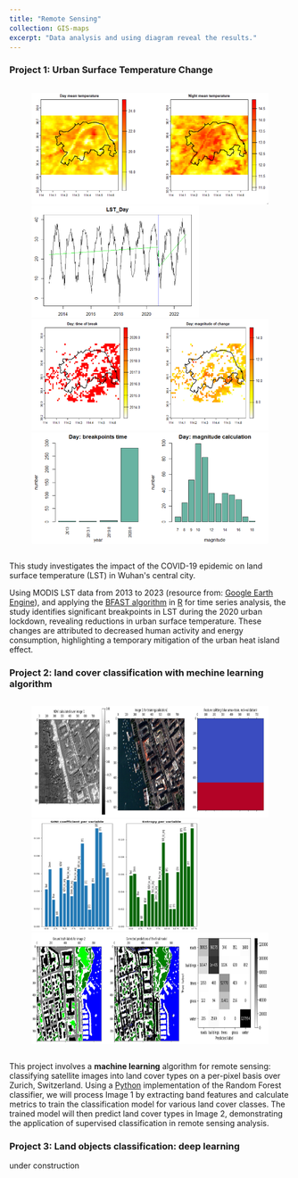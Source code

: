 ```yaml
---
title: "Remote Sensing"
collection: GIS-maps
excerpt: "Data analysis and using diagram reveal the results."
---
```

### Project 1: Urban Surface Temperature Change

<div style="display: flex; align-items: center; gap: 10px;">
  <figure>
    <img src="../images/GIS-maps/Remote-sensing/timeseries-temperature-map.png" 
        alt="Day and Night Temperature Map" width="450" height="200">
    <img src="../images/GIS-maps/Remote-sensing/timeseries-LST-plot.png" 
        alt="LST analysis plot for one pixel" width="300" height="200">
    <img src="../images/GIS-maps/Remote-sensing/timeseries-day-tempbreak-map.png" 
        alt="Day temperature break map" width="450" height="200">
    <img src="../images/GIS-maps/Remote-sensing/timeseries-day-tempbreak-plot.png" 
        alt="temperature break analysis plot" width="450" height="200">
  </figure>
</div>

This study investigates the impact of the COVID-19 epidemic on land surface temperature (LST) in Wuhan's central city.

Using MODIS LST data from 2013 to 2023 (resource from: [Google Earth Engine](https://earthengine.google.com/)), and applying the [BFAST algorithm](https://cran.r-project.org/web/packages/bfast/bfast.pdf) in [R](https://www.r-project.org/) for time series analysis, the study identifies significant breakpoints in LST during the 2020 urban lockdown, revealing reductions in urban surface temperature. These changes are attributed to decreased human activity and energy consumption, highlighting a temporary mitigation of the urban heat island effect.

### Project 2: land cover classification with mechine learning algorithm

<div style="display: flex; align-items: center; gap: 10px;">
  <figure>
    <img src="../images/GIS-maps/Remote-sensing/image-landcover-raster.png" 
        alt="Image 1 raster" width="650" height="200">
    <img src="../images/GIS-maps/Remote-sensing/image-landcover-metrics.png" 
        alt="Metrics for classification" width="300" height="200">
    <img src="../images/GIS-maps/Remote-sensing/image-landcover-classification.png" 
        alt="Land cover prediction results for image 2" width="700" height="200">
  </figure>
</div>

This project involves a **machine learning** algorithm for remote sensing: classifying satellite images into land cover types on a per-pixel basis over Zurich, Switzerland. Using a [Python](https://www.python.org/) implementation of the Random Forest classifier, we will process Image 1 by extracting band features and calculate metrics to train the classification model for various land cover classes. The trained model will then predict land cover types in Image 2, demonstrating the application of supervised classification in remote sensing analysis.

### Project 3: Land objects classification: deep learning

under construction

